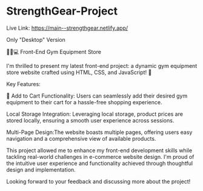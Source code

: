 ﻿# StrengthGear-Project

 Live Link:
 https://main--strengthgear.netlify.app/

 Only "Desktop" Version 


🏋️‍♂️💻 Front-End Gym Equipment Store

I'm thrilled to present my latest front-end project: a dynamic gym equipment store website crafted using HTML, CSS, and JavaScript! 💪


Key Features:

🛒 Add to Cart Functionality: Users can seamlessly add their desired gym equipment to their cart for a hassle-free shopping experience.

Local Storage Integration: Leveraging local storage, product prices are stored locally, ensuring a smooth user experience across sessions.

Multi-Page Design:The website boasts multiple pages, offering users easy navigation and a comprehensive view of available products.

This project allowed me to enhance my front-end development skills while tackling real-world challenges in e-commerce website design. I'm proud of the intuitive user experience and functionality achieved through thoughtful design and implementation.

Looking forward to your feedback and discussing more about the project!
